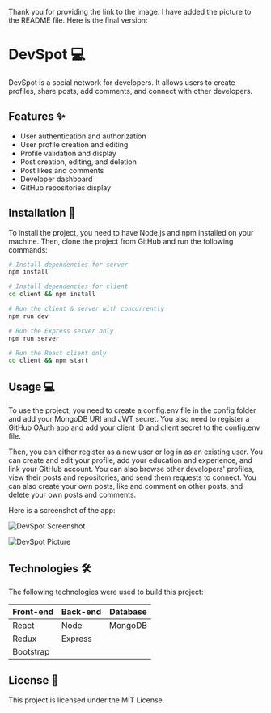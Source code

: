 Thank you for providing the link to the image. I have added the picture to the README file. Here is the final version:

# DevSpot :computer:

DevSpot is a social network for developers. It allows users to create profiles, share posts, add comments, and connect with other developers.

## Features :sparkles:

- User authentication and authorization
- User profile creation and editing
- Profile validation and display
- Post creation, editing, and deletion
- Post likes and comments
- Developer dashboard
- GitHub repositories display

## Installation :wrench:

To install the project, you need to have Node.js and npm installed on your machine. Then, clone the project from GitHub and run the following commands:

```bash
# Install dependencies for server
npm install

# Install dependencies for client
cd client && npm install

# Run the client & server with concurrently
npm run dev

# Run the Express server only
npm run server

# Run the React client only
cd client && npm start
```

## Usage :computer:

To use the project, you need to create a config.env file in the config folder and add your MongoDB URI and JWT secret. You also need to register a GitHub OAuth app and add your client ID and client secret to the config.env file.

Then, you can either register as a new user or log in as an existing user. You can create and edit your profile, add your education and experience, and link your GitHub account. You can also browse other developers' profiles, view their posts and repositories, and send them requests to connect. You can also create your own posts, like and comment on other posts, and delete your own posts and comments.

Here is a screenshot of the app:

![DevSpot Screenshot](https://drive.google.com/uc?export=view&id=1oJk-qIIa2tPs1dOpra6upvOTjfKIgJSi)

![DevSpot Picture](https://drive.google.com/uc?export=view&id=1lxAbQrgUULtEH8G2eowdxEi7GUwlePIr)

## Technologies :hammer_and_wrench:

The following technologies were used to build this project:

| Front-end | Back-end | Database |
|-----------|----------|----------|
| React     | Node     | MongoDB  |
| Redux     | Express  |          |
| Bootstrap |          |          |

## License :page_facing_up:

This project is licensed under the MIT License.
